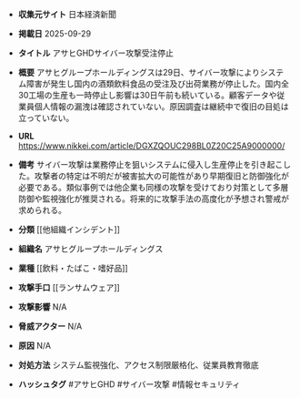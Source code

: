 - **収集元サイト**
日本経済新聞

- **掲載日**
2025-09-29

- **タイトル**
アサヒGHDサイバー攻撃受注停止

- **概要**
アサヒグループホールディングスは29日、サイバー攻撃によりシステム障害が発生し国内の酒類飲料食品の受注及び出荷業務が停止した。国内全30工場の生産も一時停止し影響は30日午前も続いている。顧客データや従業員個人情報の漏洩は確認されていない。原因調査は継続中で復旧の目処は立っていない。

- **URL**
https://www.nikkei.com/article/DGXZQOUC298BL0Z20C25A9000000/

- **備考**
サイバー攻撃は業務停止を狙いシステムに侵入し生産停止を引き起こした。攻撃者の特定は不明だが被害拡大の可能性があり早期復旧と防御強化が必要である。類似事例では他企業も同様の攻撃を受けており対策として多層防御や監視強化が推奨される。将来的に攻撃手法の高度化が予想され警戒が求められる。

- **分類**
[[他組織インシデント]]

- **組織名**
アサヒグループホールディングス

- **業種**
[[飲料・たばこ・嗜好品]]

- **攻撃手口**
[[ランサムウェア]]

- **攻撃影響**
N/A

- **脅威アクター**
N/A

- **原因**
N/A

- **対処方法**
システム監視強化、アクセス制限厳格化、従業員教育徹底

- **ハッシュタグ**
#アサヒGHD #サイバー攻撃 #情報セキュリティ
